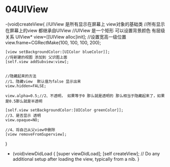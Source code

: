 # 04UIView


-(void)createView{
    //UIView 是所有显示在屏幕上 view对象的基础类
    //所有显示在屏幕上的view 都继承自UIView
    //UIView 是一个矩形  可以设置背景颜色  有层级关系
    UIView* view=[[UIView alloc]init];
    //设置宽高一级位置
    view.frame=CGRectMake(100, 100, 100, 200);
    
    [view setBackgroundColor:[UIColor blueColor]];
    //将新建的视图 添加到 父识图上面
    [self.view addSubview:view];
    
    
    //隐藏起来的方法
    //1、隐藏view  默认值为false 显示出来
    view.hidden=FALSE;
    
    view.alpha=0.5;//2、不透明， 如果等于0 那么就是透明的 那么相当于隐藏起来了，如果是0.5那么就是半透明
    
    [self.view setBackgroundColor:[UIColor greenColor]];
    //3、是否显示 透明
    view.opaque=NO;
    
    //4、将自己从父view中删除
    [view removeFromSuperview];
}


- (void)viewDidLoad {
    [super viewDidLoad];
    [self createView];
    // Do any additional setup after loading the view, typically from a nib.
}
